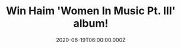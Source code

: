 ---
campaign-uuid: "c-2ba2c078-5219-444a-bce8-0828308b4736"
type: "Competition"
category: "Music"
date: "2020-06-19T06:00:00.000Z"
end-date: "2020-09-10T23:59:00.000Z"
disable-form: false
is_promoted: true
has_entry_page: true
title: "Win Haim 'Women In Music Pt. III' album!"
competition-description: "<p>They are back! The sisters’ Haim much-delayed third record\
  \ is more than worth the wait but it’s finally here and we have one copy of ‘Women\
  \ in Music PT. III’ on our hands. A record that’s experimental, soothing and vulnerable.</p>\n\
  <p>Click below for a chance to win.</p>\n"
hero-header: "Win Haim 'Women In Music Pt. III' album!"
terms-confirmation: "N/A"
banner-img: "https://assets.expresslyapp.com/asset-9cc02eda-8753-4891-92b9-8040424b036a.jpg"
logo-left-href: "aaa.nme.com"
logo-left-image: "https://assets.expresslyapp.com/asset-602a9b4f-0001-48c5-81bb-f2d91f61555f.jpg"
logo-left-title: "NME AAA"
bg-image-hero: "https://assets.expresslyapp.com/asset-b5c7a0a4-caa4-42be-b6ba-96c337ef6012.png"
bg-image-first: "https://assets.expresslyapp.com/asset-73638034-6038-40fd-ac0c-fbde3233b051.jpg"
section1-content: "<p>'Women In Music Pt. III’ is the third record from the American\
  \ band Haim. A bold and brave record as well as experimental, soothing and vulnerable.\
  \ ‘Los Angeles’, ‘The Steps’, ‘Don’t Wanna’… are some of their brand new songs you\
  \ could discover and enjoy inside of it.</p>\n<p>Are you their biggest fan? Click\
  \ below for a chance to win.</p>\n"
entry-title: "Win Haim 'Women In Music Pt. III' album!"
entry-content: "<p>Enter the draw to win Haim 'Women In Music Pt. III' album by completing\
  \ the form below before 23:59 on the 10th of September 2020.</p>\n"
has-winner: false
prize-description: "Haim 'Women In Music Pt. III' album!"
special-conditions: "Multiple entries are allowed up to one every day.\r\n\r\nThis\
  \ competition is also available on: https://club.expressly.io/competitions/women-in-music-haim-cd"
country-restrictions:
- "GB"
---